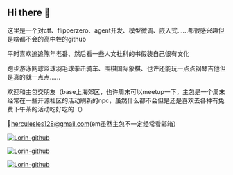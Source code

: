 ## Hi there 👋
这里是一个对ctf、flipperzero、agent开发、模型微调、嵌入式……都很感兴趣但是啥都不会的高中牲的github

平时喜欢追追陈年老番、然后看一些人文社科的书假装自己很有文化

跑步游泳网球篮球羽毛球拳击骑车、围棋国际象棋、也许还能玩一点点钢琴吉他但是真的就一点点……

欢迎和主包交朋友（base上海郊区，也许周末可以meetup一下，主包是一个周末经常在一些开源社区的活动刷新的npc，虽然什么都不会但是还是喜欢去各种有免费下午茶的活动吃好吃的（）

📮herculesles128@gmail.com(em虽然主包不一定经常看邮箱）

[![Lorin-github](https://github-readme-stats.vercel.app/api?username=sw-stone)](https://github.com/anuraghazra/github-readme-stats)

[![Lorin-github](https://github-profile-trophy.vercel.app/?username=sw-stone)](https://github.com/ryo-ma/github-profile-trophy)

[![Lorin-github](https://stats.justsong.cn/api/github?username=songquanpeng)](https://github.com/sw-stone/stats-cards)


<!--
**sw-stone/sw-stone** is a ✨ _special_ ✨ repository because its `README.md` (this file) appears on your GitHub profile.

Here are some ideas to get you started:

- 🔭 I’m currently working on ...
- 🌱 I’m currently learning ...
- 👯 I’m looking to collaborate on ...
- 🤔 I’m looking for help with ...
- 💬 Ask me about ...
- 📫 How to reach me: ...
- 😄 Pronouns: ...
- ⚡ Fun fact: ...
-->
